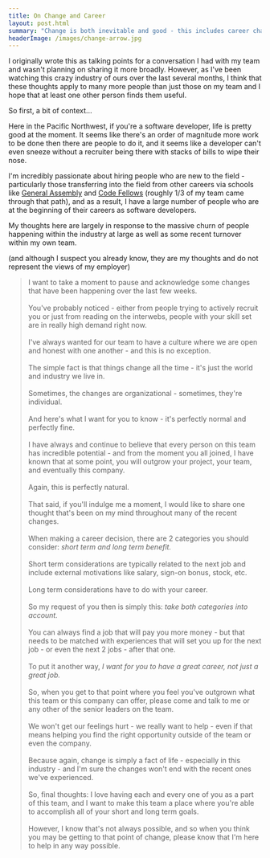 ```yaml
---
title: On Change and Career
layout: post.html
summary: "Change is both inevitable and good - this includes career changes. However, in moments of decision, make sure you're balancing the short and long term."
headerImage: /images/change-arrow.jpg
---
```


I originally wrote this as talking points for a conversation I had with my team and wasn't  planning on sharing it more broadly. However, as I've been watching this crazy industry of ours over the last several months, I think that these thoughts apply to many more people than just those on my team and I hope that at least one other person finds them useful.

So first, a bit of context...

Here in the Pacific Northwest, if you're a software developer, life is pretty good at the moment. It seems like there's an order of magnitude more work to be done then there are people to do it, and it seems like a developer can't even sneeze without a recruiter being there with stacks of bills to wipe their nose. 

I'm incredibly passionate about hiring people who are new to the field - particularly those transferring into the field from other careers via schools like [General Assembly](https://generalassemb.ly) and [Code Fellows](https://www.codefellows.org/) (roughly 1/3 of my team came through that path), and as a result, I have a large number of people who are at the beginning of their careers as software developers.

My thoughts here are largely in response to the massive churn of people happening within the industry at large as well as some recent turnover within my own team. 

(and although I suspect you already know, they are my thoughts and do not represent the views of my employer)

> I want to take a moment to pause and acknowledge some changes that have been happening over the last few weeks.<br><br>
> You've probably noticed - either from people trying to actively recruit you or just from reading on the interwebs, people with your skill set are in really high demand right now.<br><br>
> I've always wanted for our team to have a culture where we are open and honest with one another - and this is no exception.<br><br>
> The simple fact is that things change all the time - it's just the world and industry we live in.<br><br>
> Sometimes, the changes are organizational - sometimes, they're individual.<br><br>
> And here's what I want for you to know - it's perfectly normal and perfectly fine.<br><br>
> I have always and continue to believe that every person on this team has incredible potential - and from the moment you all joined, I have known that at some point, you will outgrow your project, your team, and eventually this company.<br><br>
> Again, this is perfectly natural.<br><br>
> That said, if you'll indulge me a moment, I would like to share one thought that's been on my mind throughout many of the recent changes.<br><br>
> When making a career decision, there are 2 categories you should consider: *short term and long term benefit.*<br><br>
> Short term considerations are typically related to the next job and include external motivations like salary, sign-on bonus, stock, etc.<br><br>
> Long term considerations have to do with your career.<br><br>
> So my request of you then is simply this: *take both categories into account.*<br><br>
> You can always find a job that will pay you more money - but that needs to be matched with experiences that will set you up for the next job - or even the next 2 jobs - after that one.<br><br>
> To put it another way, *I want for you to have a great career, not just a great job.*<br><br>
> So, when you get to that point where you feel you've outgrown what this team or this company can offer, please come and talk to me or any other of the senior leaders on the team.<br><br>
> We won't get our feelings hurt - we really want to help - even if that means helping you find the right opportunity outside of the team or even the company.<br><br>
> Because again, change is simply a fact of life - especially in this industry - and I'm sure the changes won't end with the recent ones we've experienced.<br><br>
> So, final thoughts: I love having each and every one of you as a part of this team, and I want to make this team a place where you're able to accomplish all of your short and long term goals.<br><br>
> However, I know that's not always possible, and so when you think you may be getting to that point of change, please know that I'm here to help in any way possible.
